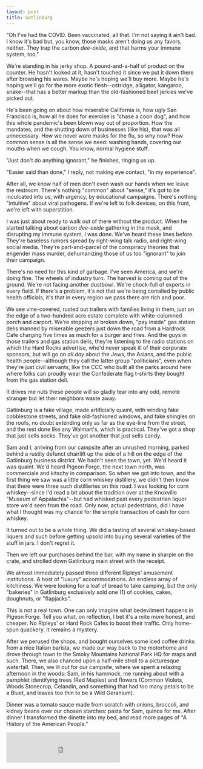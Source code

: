 ```yaml
---
layout: post
title: Gatlinburg
---
```


"Oh I've had the COVID. Been vaccinated, all that. I'm not saying it ain't bad. I know it's bad but, you know, those masks aren't doing us any favors, neither. They trap the carbon *dee-oxide,* and that harms your immune system, too."

We're standing in his jerky shop. A pound-and-a-half of product on the counter. He hasn't looked at it, hasn't touched it since we put it down there after browsing his wares. Maybe he's hoping we'll buy more. Maybe he's hoping we'll go for the more exotic flesh--ostridge, alligator, kangaroo, snake--that has a better markup than the old-fashioned beef jerkies we've picked out.

He's been going on about how miserable California is, how ugly San Francisco is, how all he does for exercise is "chase a coon dog", and how this whole pandemic's been blown way out of proportion. How the mandates, and the shutting down of businesses (like his), that was all unnecessary. How we never wore masks for the flu, so why now? How common sense is all the sense we need: washing hands, covering our mouths when we cough. You know, normal hygiene stuff.

"Just don't do anything ignorant," he finishes, ringing us up.

"Easier said than done," I reply, not making eye contact, "in my experience".

After all, we know half of men don't even wash our hands when we leave the restroom. There's nothing "common" about "sense," it's got to be inculcated into us, with urgency, by educational campaigns. There's nothing "intuitive" about viral pathogens. If we're left to folk devices, on this front, we're left with superstition.

I was just about ready to walk out of there without the product. When he started talking about carbon *dee-oxide* gathering in the mask, and disrupting my immune system, I was done. We've heard these lines before. They're baseless rumors spread by right-wing talk radio, and right-wing social media. They're part-and-parcel of the conspiracy theories that engender mass murder, dehumanizing those of us too "ignorant" to join their campaign.

There's no need for this kind of garbage. I've seen America, and we're doing fine. The wheels of industry turn. The harvest is coming out of the ground. We're not facing another dustbowl. We're chock-full of experts in every field. If there's a problem, it's not that we're being corralled by public health officials, it's that in every region we pass there are rich and poor.

We see vine-covered, rusted out trailers with families living in them, just on the edge of a two-hundred acre estate complete with white-columned porch and carport. We're stopping at broken down, "pay inside" gas station delis manned by miserable geezers just down the road from a Hardrock Cafe charging five times as much for a burger and fries. And the guys in those trailers and gas station delis, they're listening to the radio stations on which the Hard Rocks advertise, who'd never speak ill of their corporate sponsors, but will go on *all day* about the Jews, the Asians, and the public health people--although they call the latter group "politicians", even when they're just civil servants, like the CCC who built all the parks around here where folks can proudly wear the Confederate flag t-shirts they bought from the gas station deli.

It drives me nuts these people will so gladly tear into any odd, remote stranger but let their neighbors waste away.

Gatlinburg is a fake village, made artificially quaint, with winding fake cobblestone streets, and fake old-fashioned windows, and fake shingles on the roofs, no doubt extending only as far as the eye-line from the street, and the rest done like any Walmart's, which is practical. They've got a shop that just sells socks. They've got another that just sells candy.

Sam and I, arriving from our campsite after an unrushed morning, parked behind a rustily defunct chairlift up the side of a hill on the edge of the Gatlinburg business district. We hadn't seen the town, yet. We'd heard it was quaint. We'd heard Pigeon Forge, the next town north, was commerciale and kitschy in comparison. So when we got into town, and the first thing we saw was a little corn whiskey distillery, we didn't then know that there were three such distillieries on this road. I was looking for corn whiskey--since I'd read a bit about the tradition over at the Knoxville "Museum of Appalachia"--but had whisked past every pedestrian liquor store we'd seen from the road. Only now, actual pedestrians, did I have what I thought was my chance for the simple transaction of cash for corn whiskey.

It turned out to be a whole thing. We did a tasting of several whiskey-based liquers and such before getting upsold into buying several varieties of the stuff in jars. I don't regret it.

Then we left our purchases behind the bar, with my name in sharpie on the crate, and strolled down Gatlinburg main street with the receipt.

We almost immediately passed three different Ripleys' amusement institutions. A host of "luxury" accommodations. An endless array of kitchiness. We were looking for a loaf of bread to take camping, but the only "bakeries" in Gatlinburg exclusively sold one (1) of cookies, cakes, doughnuts, or "flapjacks".

This is not a real town. One can only imagine what bedevilment happens in Pigeon Forge. Tell you what, on reflection, I bet it's a mite more honest, and cheaper. No Ripleys' or Hard Rock Cafes to boost their traffic. Only home-spun quackery. It remains a mystery.

After we perused the shops, and bought ourselves some iced coffee drinks from a nice Italian barista, we made our way back to the motorhome and drove through town to the Smoky Mountains National Park HQ for maps and such. There, we also chanced upon a half-mile stroll to a picturesque waterfall. Then, we lit out for our campsite, where we spent a relaxing afternoon in the woods: Sam, in his hammock, me running about with a pamphlet identifying trees (Red Maples) and flowers (Common Violets, Woods Stonecrop, Celandin, and something that had too many petals to be a Bluet, and leaves too thin to be a Wild Geranium).

Dinner was a tomato sauce made from scratch with onions, broccoli, and kidney beans over our chosen starches: pasta for Sam, quinoa for me. After dinner I transformed the dinette into my bed, and read more pages of "A History of the American People."

<iframe src="https://open.spotify.com/embed/track/3H88Mnt8OpEVKqtFK4VvLt" width="300" height="80" frameborder="0" allowtransparency="true" allow="encrypted-media"></iframe>
